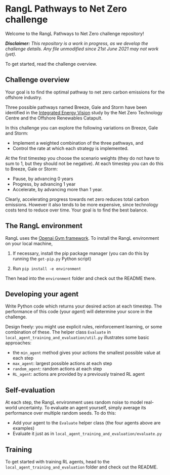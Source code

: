# RangL Pathways to Net Zero challenge

Welcome to the RangL Pathways to Net Zero challenge repository! 

_**Disclaimer:** This repository is a work in progress, as we develop the challenge details. Any file unmodified since 21st June 2021 may not  work (yet)._

To get started, read the challenge overview.

## Challenge overview

Your goal is to find the optimal pathway to net zero carbon emissions for the offshore industry.

Three possible pathways named Breeze, Gale and Storm have been identified in the [Integrated Energy Vision](https://ore.catapult.org.uk/press-releases/reimagining-a-net-zero-north-sea-an-integrated-energy-vision-for-2050/) study by the Net Zero Technology Centre and the Offshore Renewables Catapult. 

In this challenge you can explore the following variations on Breeze, Gale and Storm:

* Implement a weighted combination of the three pathways, and
* Control the rate at which each strategy is implemented.

At the first timestep you choose the scenario weights (they do not have to sum to 1, but they should not be negative). At each timestep you can do this to Breeze, Gale or Storm:

* Pause, by advancing 0 years
* Progress, by advancing 1 year
* Accelerate, by advancing more than 1 year.

Clearly, accelerating progress towards net zero reduces total carbon emissions. However it also tends to be more expensive, since technology costs tend to reduce over time. Your goal is to find the best balance.

## The RangL environment

RangL uses the [Openai Gym framework](https://gym.openai.com). To install the RangL environment on your local machine, 

1. If necessary, install the pip package manager (you can do this by running the `get-pip.py` Python script)

2. Run `pip install -e environment`

Then head into the `environment` folder and check out the README there.

## Developing your agent

Write Python code which returns your desired action at each timestep. The performance of this code (your _agent_) will determine your score in the challenge. 

Design freely: you might use explicit rules, reinforcement learning, or some combination of these. The helper class `Evaluate` in `local_agent_training_and_evaluation/util.py` illustrates some basic approaches:

* the `min_agent` method gives your actions the smallest possible value at each step
* `max_agent`: largest possible actions at each step
* `random_agent`: random actions at each step
* `RL_agent`: actions are provided by a previously trained RL agent

## Self-evaluation

At each step, the RangL environment uses random noise to model real-world uncertainty. To evaluate an agent yourself, simply average its performance over multiple random seeds. To do this:

* Add your agent to the `Evaluate` helper class (the four agents above are examples)
* Evaluate it just as in `local_agent_training_and_evaluation/evaluate.py`

## Training 

To get started with training RL agents, head to the `local_agent_training_and_evaluation` folder and check out the README.
